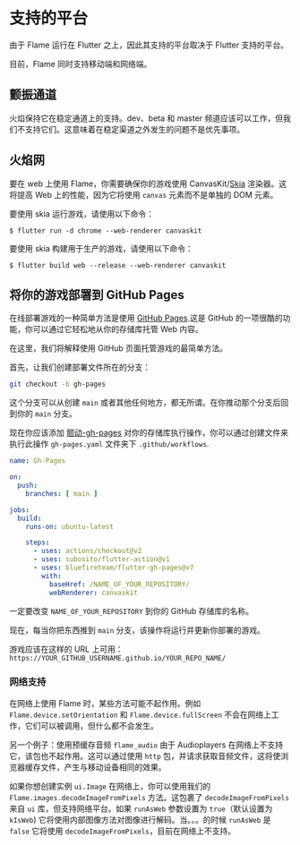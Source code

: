 # 支持的平台

由于 Flame 运行在 Flutter 之上，因此其支持的平台取决于 Flutter 支持的平台。

目前，Flame 同时支持移动端和网络端。

## 颤振通道

火焰保持它在稳定通道上的支持。dev、beta 和 master 频道应该可以工作，但我们不支持它们。这意味着在稳定渠道之外发生的问题不是优先事项。

## 火焰网

要在 web 上使用 Flame，你需要确保你的游戏使用 CanvasKit/[Skia](https://skia.org/) 渲染器。这将提高 Web 上的性能，因为它将使用 `canvas` 元素而不是单独的 DOM 元素。

要使用 skia 运行游戏，请使用以下命令：
```console
$ flutter run -d chrome --web-renderer canvaskit
```

要使用 skia 构建用于生产的游戏，请使用以下命令：
```console
$ flutter build web --release --web-renderer canvaskit
```

## 将你的游戏部署到 GitHub Pages

在线部署游戏的一种简单方法是使用 [GitHub Pages](https://pages.github.com/).这是 GitHub 的一项很酷的功能，你可以通过它轻松地从你的存储库托管 Web 内容。

在这里，我们将解释使用 GitHub 页面托管游戏的最简单方法。

首先，让我们创建部署文件所在的分支：

```bash
git checkout -b gh-pages
```

这个分支可以从创建 `main` 或者其他任何地方，都无所谓。在你推动那个分支后回到你的 `main` 分支。

现在你应该添加 [颤动-gh-pages](https://github.com/bluefireteam/flutter-gh-pages) 对你的存储库执行操作，你可以通过创建文件来执行此操作 `gh-pages.yaml` 文件夹下 `.github/workflows`.

```yaml
name: Gh-Pages

on:
  push:
    branches: [ main ]

jobs:
  build:
    runs-on: ubuntu-latest

    steps:
      - uses: actions/checkout@v2
      - uses: subosito/flutter-action@v1
      - uses: bluefireteam/flutter-gh-pages@v7
        with:
          baseHref: /NAME_OF_YOUR_REPOSITORY/
          webRenderer: canvaskit
```

一定要改变 `NAME_OF_YOUR_REPOSITORY` 到你的 GitHub 存储库的名称。

现在，每当你把东西推到 `main` 分支，该操作将运行并更新你部署的游戏。

游戏应该在这样的 URL 上可用：`https://YOUR_GITHUB_USERNAME.github.io/YOUR_REPO_NAME/`

### 网络支持

在网络上使用 Flame 时，某些方法可能不起作用。例如 `Flame.device.setOrientation` 和 `Flame.device.fullScreen` 不会在网络上工作，它们可以被调用，但什么都不会发生。

另一个例子：使用预缓存音频 `flame_audio` 由于 Audioplayers 在网络上不支持它，该包也不起作用。这可以通过使用 `http` 包，并请求获取音频文件，这将使浏览器缓存文件，产生与移动设备相同的效果。

如果你想创建实例 `ui.Image` 在网络上，你可以使用我们的 `Flame.images.decodeImageFromPixels` 方法。这包裹了 `decodeImageFromPixels` 来自 `ui` 库，但支持网络平台。如果 `runAsWeb` 参数设置为 `true`（默认设置为 `kIsWeb`) 它将使用内部图像方法对图像进行解码。当。。。的时候 `runAsWeb` 是 `false` 它将使用 `decodeImageFromPixels`，目前在网络上不支持。
